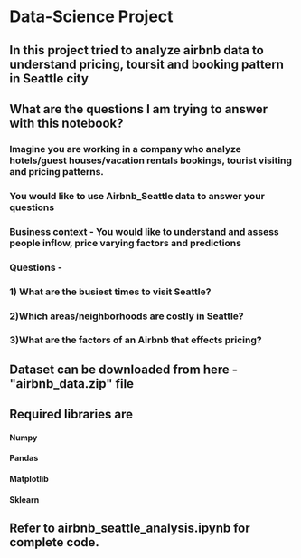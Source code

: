 # Data-Science Project

## In this project tried to analyze airbnb data to understand pricing, toursit and booking pattern in Seattle city

## What are the questions I am trying to answer with this notebook?
### Imagine you are working in a company who analyze hotels/guest houses/vacation rentals bookings, tourist visiting and pricing patterns.
### You would like to use Airbnb_Seattle data to answer your questions
### Business context - You would like to understand and assess people inflow, price varying factors and predictions
### Questions -
### 1) What are the busiest times to visit Seattle?
### 2)Which areas/neighborhoods are costly in Seattle?
### 3)What are the factors of an Airbnb that effects pricing?


## Dataset can be downloaded from here - "airbnb_data.zip" file

## Required libraries are
#### Numpy
#### Pandas
#### Matplotlib
#### Sklearn

## Refer to airbnb_seattle_analysis.ipynb for complete code.
